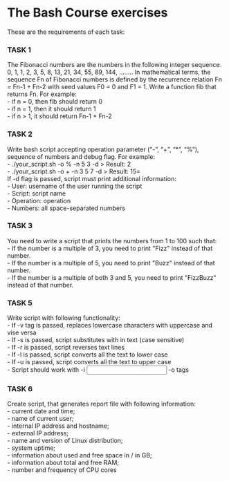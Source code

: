 <h1>The Bash Course exercises</h1>

These are the requirements of each task:

<h3>TASK 1</h3>
The Fibonacci numbers are the numbers in the following integer sequence. 0, 1, 1, 2, 3, 5, 8, 13, 21, 34, 55, 89, 144, …….. In mathematical terms, the sequence Fn of Fibonacci numbers is defined by the recurrence relation Fn = Fn-1 + Fn-2 with seed values F0 = 0 and F1 = 1. Write a function fib that returns Fn. For example:<br>
    - if n = 0, then fib should return 0<br>
    - if n = 1, then it should return 1<br>
    - if n > 1, it should return Fn-1 + Fn-2

<h3>TASK 2</h3>
Write bash script accepting operation parameter (“-”, “+”, “*”, “%”), sequence of numbers and debug flag. For example:<br>
    - ./your_script.sh -o % -n 5 3 -d > Result: 2<br>
    - ./your_script.sh -o + -n 3 5 7 -d > Result: 15=<br>
If -d flag is passed, script must print additional information:<br>
    - User: username of the user running the script<br>
    - Script: script name<br>
    - Operation: operation<br>
    - Numbers: all space-separated numbers<br>


<h3>TASK 3</h3>
You need to write a script that prints the numbers from 1 to 100 such that:<br>
    - If the number is a multiple of 3, you need to print "Fizz" instead of that number.<br>
    - If the number is a multiple of 5, you need to print "Buzz" instead of that number.<br>
    - If the number is a multiple of both 3 and 5, you need to print "FizzBuzz" instead of that number.<br>

<h3>TASK 5</h3>
Write script with following functionality:<br>
    - If -v tag is passed, replaces lowercase characters with uppercase and vise versa<br>
    - If -s is passed, script substitutes <A_WORD> with <B_WORD> in text (case sensitive)<br>
    - If -r is passed, script reverses text lines<br>
    - If -l is passed, script converts all the text to lower case<br>
    - If -u is passed, script converts all the text to upper case<br>
    - Script should work with -i <input file> -o <output file> tags<br>

<h3>TASK 6</h3>
Create script, that generates report file with following information:<br>
    - current date and time;<br>
    - name of current user;<br>
    - internal IP address and hostname;<br>
    - external IP address;<br>
    - name and version of Linux distribution;<br>
    - system uptime;<br>
    - information about used and free space in / in GB;<br>
    - information about total and free RAM;<br>
    - number and frequency of CPU cores
